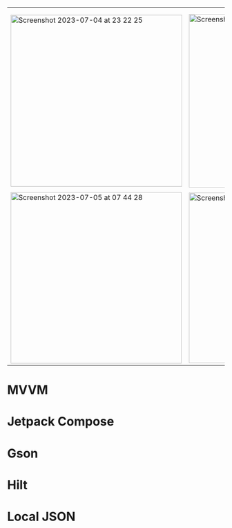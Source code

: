 
<table>
  <tr><th></th><th></th><th></th><th></th></tr>
  <tr>
<td><img width="397" alt="Screenshot 2023-07-04 at 23 22 25" src="https://github.com/a222112000/Warehouse/assets/26028054/ab71fe1c-4f70-4e68-98bc-4d19811cf9b4">
</td>
<td><img width="401" alt="Screenshot 2023-07-04 at 23 22 44" src="https://github.com/a222112000/Warehouse/assets/26028054/fb08f24a-d4d3-475a-b3cf-3c3dab405711">
</td>
    <td><img width="410" alt="Screenshot 2023-07-04 at 23 22 54" src="https://github.com/a222112000/Warehouse/assets/26028054/e9f35037-d121-4f66-9ff6-d6265c7028df">
</td>
    <td><img width="411" alt="Screenshot 2023-07-04 at 23 15 20" src="https://github.com/a222112000/Warehouse/assets/26028054/9923e335-3f72-4a8b-89d5-c1cd82155f08">
</td></tr>
  <tr><td><img width="396" alt="Screenshot 2023-07-05 at 07 44 28" src="https://github.com/a222112000/Warehouse/assets/26028054/e8ec9daa-03cc-4acf-aca9-6b400b17ff8b"></td><td><img width="394" alt="Screenshot 2023-07-05 at 07 44 49" src="https://github.com/a222112000/Warehouse/assets/26028054/abc0f4d0-6936-46c2-bc5d-bf9feaffb1f9"></td></tr>
</table>



# MVVM
# Jetpack Compose
# Gson
# Hilt
# Local JSON
